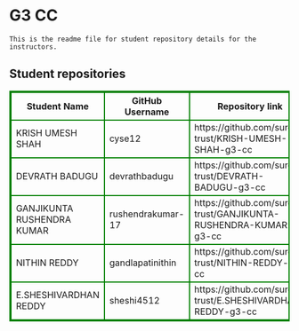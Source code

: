 # G3 CC
    This is the readme file for student repository details for the instructors.
## Student repositories 
<table style="border : 2px solid green; width:100%;">
<tr >
<th style="border : 2px solid green;">Student Name</th>
<th style="border : 2px solid green;">GitHub Username</th>
<th style="border : 2px solid green;">Repository link</th>
</tr>
<tr style="border : 2px solid green;">
<td style="border : 2px solid green;">KRISH UMESH SHAH</td> 

<td style="border : 2px solid green;">cyse12</td> 

<td style="border : 2px solid green;">https://github.com/sure-trust/KRISH-UMESH-SHAH-g3-cc</td> 
</tr>

<tr style="border : 2px solid green;">
<td style="border : 2px solid green;">DEVRATH BADUGU</td> 

<td style="border : 2px solid green;">devrathbadugu</td> 

<td style="border : 2px solid green;">https://github.com/sure-trust/DEVRATH-BADUGU-g3-cc</td> 
</tr>

<tr style="border : 2px solid green;">
<td style="border : 2px solid green;">GANJIKUNTA RUSHENDRA KUMAR</td> 

<td style="border : 2px solid green;">rushendrakumar-17</td> 

<td style="border : 2px solid green;">https://github.com/sure-trust/GANJIKUNTA-RUSHENDRA-KUMAR-g3-cc</td> 
</tr>

<tr style="border : 2px solid green;">
<td style="border : 2px solid green;">NITHIN REDDY</td> 

<td style="border : 2px solid green;">gandlapatinithin</td> 

<td style="border : 2px solid green;">https://github.com/sure-trust/NITHIN-REDDY-g3-cc</td> 
</tr>

<tr style="border : 2px solid green;">
<td style="border : 2px solid green;">E.SHESHIVARDHAN REDDY</td> 

<td style="border : 2px solid green;">sheshi4512</td> 

<td style="border : 2px solid green;">https://github.com/sure-trust/E.SHESHIVARDHAN-REDDY-g3-cc</td> 
</tr>
